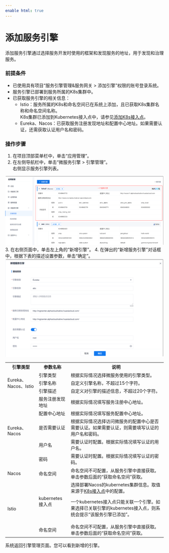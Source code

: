 ```yaml
---
enable html: true
---
```

# 添加服务引擎

添加服务引擎通过选择服务开发时使用的框架和发现服务的地址，用于发现和治理服务。

### 前提条件    
* 已使用具有项目“服务引擎管理&服务网关 > 添加引擎”权限的账号登录系统。
* 服务引擎已部署到服务所属的K8s集群中。
* 已获取服务引擎的相关信息：
  * Istio：服务所属的K8s和命名空间已在系统上添加，且已获取K8s集群名称和命名空间名称。        
    K8s集群已添加到Kubernetes接入点中，请参见[添加K8s接入点](6.7.1.2-new-k8s-ap.md)。
  * Eureka、Nacos：已获取服务注册发现地址和配置中心地址。如果需要认证，还需获取认证用户名和密码。

### 操作步骤
1. 在项目顶部菜单栏中，单击“应用管理”。
2. 在左侧导航栏中，单击“微服务引擎 > 引擎管理”。           
  右侧显示服务引擎列表。    
  <img src="fig/应用管理-引擎01.png" style="zoom:50%">         
3. 在右侧页面中，单击左上角的“新增引擎”。
4. 在弹出的“新增服务引擎”对话框中，根据下表的描述设置参数，单击“确定”。                    
  <img src="fig/应用管理-引擎02.png" style="zoom:50%">       
  
  <table>
<tr>
    <th>引擎类型</th>
    <th>参数名称</th>
    <th>说明</th>
</tr>
<tr>
    <td rowspan="3">Eureka、Nacos、Istio</td>
    <td>引擎类型</td>
    <td>根据实际情况选择微服务使用的引擎类型。</td>
</tr>
<tr>
    <td>引擎名称</td>
    <td>自定义引擎名称，不超过15个字符。</td>
</tr>
<tr>
    <td>引擎描述</td>
    <td>自定义对引擎的描述信息，不超过20个字符。</td>
</tr>
<tr>
    <td rowspan="5">Eureka、Nacos</td>
    <td>服务注册发现地址</td>
    <td>根据实际情况填写服务注册中心地址。</td>
</tr>
<tr>
    <td>配置中心地址</td>
    <td>根据实际情况填写服务配置中心地址。</td>
</tr>
<tr>
       <td>是否需要认证</td>
    <td>根据实际情况选择访问微服务的配置中心是否需要认证。如果需要认证，则需要填写认证的用户名和密码。</td>
</tr>
<tr>
    <td>用户名</td>
    <td>需要认证时配置。根据实际情况填写认证的用户名。</td>
</tr>
<tr>
    <td>密码</td>
    <td>需要认证时配置。根据实际情况填写认证的密码。</td>
</tr>
<tr>
    <td>Nacos</td>
    <td>命名空间</td>
    <td>命名空间不可配置，从服务引擎中直接获取。单击参数后面的“获取命名空间”获取。</td>
</tr>
<tr>
    <td rowspan="2">Istio</td>
    <td>kubernetes接入点</td>
    <td>选择部署Nacos的kubernetes集群信息。取值来源于<a href="6.7.1.2-new-k8s-ap.md">K8s接入点</a>中的配置。<p>一个kubernetes接入点只能关联一个引擎。如果选择已关联引擎的kubernetes接入点，则系统会提示“该服务引擎已添加”。</p></td>
</tr>
<tr>
    <td>命名空间</td>
    <td>命名空间不可配置，从服务引擎中直接获取。单击参数后面的“获取命名空间”获取。</td>
</tr>
</table>

系统返回引擎管理页面。您可以看到新增的引擎。

